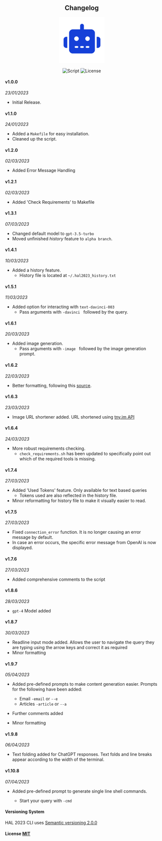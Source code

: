 <h2 align="center"> Changelog</h2>
<p align="center"><img src="./image-assets/icon.png" width="150" height="150"><p>
<p align="center">
        <img alt="Script" src="https://img.shields.io/badge/Shell_Script-121011?style=for-the-badge&logo=gnu-bash&logoColor=white">
        <img alt="License" src="https://img.shields.io/badge/MIT-LICENSE-1976D2?style=for-the-badge">
</p>

#### v1.0.0

_23/01/2023_

- Initial Release.

#### v1.1.0

_24/01/2023_

- Added a `Makefile` for easy installation.
- Cleaned up the script.

#### v1.2.0

_02/03/2023_

- Added Error Message Handling

#### v1.2.1

_02/03/2023_

- Added 'Check Requirements' to Makefile

#### v1.3.1

_07/03/2023_

- Changed default model to `gpt-3.5-turbo`
- Moved unfinished _history_ feature to `alpha branch`.

#### v1.4.1

_10/03/2023_

- Added a history feature.
    - History file is located at `~/.hal2023_history.txt`

#### v1.5.1

_11/03/2023_

- Added option for interacting with `text-davinci-003`
    - Pass arguments with `-davinci ` followed by the query.

#### v1.6.1

_20/03/2023_

- Added image generation.
    - Pass arguments with `-image ` followed by the image generation prompt.

#### v1.6.2

_22/03/2023_

- Better formatting, following this [source](https://google.github.io/styleguide/shellguide.html#s7-naming-conventions).

#### v1.6.3

_23/03/2023_

- Image URL shortener added. URL shortened using [tny.im API](https://tny.im/aboutapi.php)

#### v1.6.4

_24/03/2023_

- More robust requirements checking.
    - `check_requirements.sh` has been updated to specifically point out which of the required tools is
      missing.

#### v1.7.4

_27/03/2023_

- Added 'Used Tokens' feature. Only available for text based queries
    - Tokens used are also reflected in the history file.
- Minor reformatting for history file to make it visually easier to read.

#### v1.7.5

_27/03/2023_

- Fixed `connection_error` function. It is no longer causing an error message by default.
- In case an error occurs, the specific error message from OpenAI is now displayed.

#### v1.7.6

_27/03/2023_

- Added comprehensive comments to the script

#### v1.8.6

_28/03/2023_

- `gpt-4` Model added

#### v1.8.7

_30/03/2023_

- Readline input mode added. Allows the user to navigate the query they are typing using the arrow keys and correct it
  as required
- Minor formatting

#### v1.9.7

_05/04/2023_

- Added pre-defined prompts to make content generation easier. Prompts for the following have been added:

  - Email `-email` or `--e`
  - Articles `-article` or `--a`
- Further comments added
- Minor formatting
 
#### v1.9.8

_06/04/2023_

- Text folding added for ChatGPT responses. Text folds and line breaks appear according to the width of the terminal.

#### v1.10.8

_07/04/2023_

- Added pre-defined prompt to generate single line shell commands.
  
  - Start your query with `-cmd` 

#### Versioning System

HAL 2023 CLI uses [Semantic versioning 2.0.0](https://semver.org)

#### License [MIT](https://github.com/Brutuski/hal2023-cli/blob/main/LICENSE)
